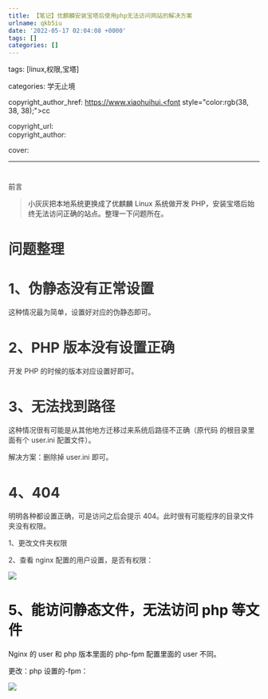 ```yaml
---
title: 【笔记】优麒麟安装宝塔后使用php无法访问网站的解决方案
urlname: qkb5iu
date: '2022-05-17 02:04:08 +0000'
tags: []
categories: []
---
```


tags: [linux,权限,宝塔]

categories: <font style="color:rgb(38, 38, 38);">学无止境</font>

copyright_author_href: https://www.xiaohuihui.<font style="color:rgb(38, 38, 38);">cc</font>

<font style="color:rgb(38, 38, 38);">copyright_url:  
</font><font style="color:rgb(38, 38, 38);">copyright_author: </font>

<font style="color:rgb(33, 37, 41);">cover:</font>

---

# <font style="color:rgb(51, 51, 51);">

</font><font style="color:rgb(51, 51, 51);">前言</font>

> <font style="color:rgb(51, 51, 51);">小灰灰把本地系统更换成了优麒麟 Linux 系统做开发 PHP，安装宝塔后始终无法访问正确的站点。整理一下问题所在。</font>

# <font style="color:rgb(51, 51, 51);">问题整理</font>

# <font style="color:rgb(51, 51, 51);">1、伪静态没有正常设置</font>

<font style="color:rgb(51, 51, 51);">这种情况最为简单，设置好对应的伪静态即可。</font>

# <font style="color:rgb(51, 51, 51);">2、PHP 版本没有设置正确</font>

<font style="color:rgb(51, 51, 51);">开发 PHP 的时候的版本对应设置好即可。</font>

# <font style="color:rgb(51, 51, 51);">3、无法找到路径</font>

<font style="color:rgb(51, 51, 51);">这种情况很有可能是从其他地方迁移过来系统后路径不正确（原代码 的根目录里面有个 user.ini 配置文件）。</font>

<font style="color:rgb(51, 51, 51);">解决方案：删除掉 user.ini 即可。</font>

# <font style="color:rgb(51, 51, 51);">4、404</font>

<font style="color:rgb(51, 51, 51);">明明各种都设置正确，可是访问之后会提示 404。此时很有可能程序的目录文件夹没有权限。</font>

<font style="color:rgb(51, 51, 51);">1、更改文件夹权限</font>

<font style="color:rgb(51, 51, 51);">2、查看 nginx 配置的用户设置，是否有权限：</font>

![](https://cdn.nlark.com/yuque/0/2022/png/27022430/1652753589393-7b0189ae-1965-4f0a-a3ff-55de5ab397a1.png)

# 5、能访问静态文件，无法访问 php 等文件

Nginx 的 user 和 php 版本里面的 php-fpm 配置里面的 user 不同。

更改：php 设置的-fpm：

![](https://cdn.nlark.com/yuque/0/2022/jpeg/27022430/1652753705278-0d9bedfa-7315-41ef-885f-988ad09991f6.jpeg)

